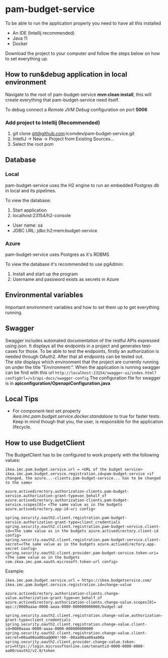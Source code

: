 # pam-budget-service

To be able to run the application properly you need to have all this installed

- An IDE (Intellij recommended)
- Java 11
- Docker

Download the project to your computer and follow the steps below on
how to set everything up.

## How to run&debug application in local environment

Navigate to the root of pam-budget-service **mvn clean install**, this will create everything that pam-budget-service
need itself.

To debug connect a *Remote JVM Debug* configuration on port **5006**

### Add project to Intellij (Recommended)

1. git clone git@github.com:icomdev/pam-budget-service.git
2. IntelliJ -> New -> Project from Existing Sources...
3. Select the root pom

## Database

### Local

pam-budget-service uses the H2 engine to run an embedded Postgres db in local and its pipelines.

To view the database:

1. Start application
2. localhost:23154/h2-console

* User name: sa
* JDBC URL: jdbc:h2:mem:budget-service

### Azure

pam-budget-service uses Postgres as it's RDBMS

To view the database it's recommended to use pgAdmin:

1. Install and start up the program
2. Username and password exists as secrets in Azure

## Environmental variables

Important environment variables and how to set them up to get everything running.

## Swagger

Swagger includes automated documentation of the restful APIs expressed using json. It displays all the endpoints in a project and generates test-cases
for those. To be able to test the endpoints, firstly an authorization is needed through OAuth2. After that all endpoints can be tested out.
<br>
The site displays which environment that the project are currently running on under the title "Environment:".
When the application is running swagger can be find with this url `http://localhost:23154/swagger-ui/index.html?configUrl=/v3/api-docs/swagger-config`
The configuration file for swagger is in **apiconfiguration/OpenapiConfiguration.java**

## Local Tips

* For component-test set property *ikea.imc.pam.budget.service.docker.standalone* to true for faster tests. Keep in mind
  though that you, the user, is responsible for the application lifecycle.

## How to use BudgetClient

The BudgetClient has to be configured to work properly with the following values:

```
ikea.imc.pam.budget.service.url = <URL of the budget service>
ikea.imc.pam.budget.service.registration.id=pam-budget-service <if changed, the azure...-clients.pam-budget-service... has to be changed to the same>

azure.activedirectory.authorization-clients.pam-budget-service.authorization-grant-type=on_behalf_of
azure.activedirectory.authorization-clients.pam-budget-service.scopes[0]= <The same value as in the budgets azure.activedirectory.app-id-uri config>

spring.security.oauth2.client.registration.pam-budget-service.authorization-grant-type=client_credentials
spring.security.oauth2.client.registration.pam-budget-service.client-id=<The same value as in the budgets azure.activedirectory.client-id config>
spring.security.oauth2.client.registration.pam-budget-service.client-secret=<The same value as in the budgets azure.activedirectory.app-secret config>
spring.security.oauth2.client.provider.pam-budget-service.token-uri=<The same value as in the budgets com.ikea.imc.pam.oauth.microsoft.token-url config>
```

Example:

```
ikea.imc.pam.budget.service.url = https://ikea.budgetservice.com/
ikea.imc.pam.budget.service.registration.id=change-value

azure.activedirectory.authorization-clients.change-value.authorization-grant-type=on_behalf_of
azure.activedirectory.authorization-clients.change-value.scopes[0]= api://0000aaaa-0000-aaaa-0000-000000000000/budget-ad

spring.security.oauth2.client.registration.change-value.authorization-grant-type=client_credentials
spring.security.oauth2.client.registration.change-value.client-id=0000aaaa-0000-aaaa-0000-000000000000
spring.security.oauth2.client.registration.change-value.client-secret=00aa00aa00aa@@00!!00--00aa00aa00aa00a
spring.security.oauth2.client.provider.change-value.token-uri=https://login.microsoftonline.com/tenantid-0000-0000-0000-aa00/oauth2/v2.0/token
```
